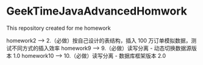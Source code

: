 # GeekTimeJavaAdvancedHomwork
This repository created for me homework

homework2 --> 2.（必做）按自己设计的表结构，插入 100 万订单模拟数据，测试不同方式的插入效率
homework9 --> 9.（必做）读写分离 - 动态切换数据源版本 1.0
homework10 --> 10.（必做）读写分离 - 数据库框架版本 2.0
